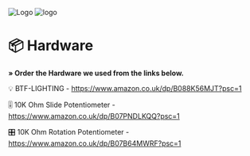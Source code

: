 ![Logo](https://media.discordapp.net/attachments/927695433994764358/1138914098034266192/MixLit-Logo-RGB.png?width=809&height=304)
![logo](https://media.discordapp.net/attachments/927695433994764358/1138915898586050570/MixLit-Slogan_2.png?width=809&height=67)


# 📦 Hardware
**» Order the Hardware we used from the links below.**

💡 BTF-LIGHTING - https://www.amazon.co.uk/dp/B088K56MJT?psc=1

🎚️ 10K Ohm Slide Potentiometer - https://www.amazon.co.uk/dp/B07PNDLKQQ?psc=1

🎛️ 10K Ohm Rotation Potentiometer - https://www.amazon.co.uk/dp/B07B64MWRF?psc=1

# 
